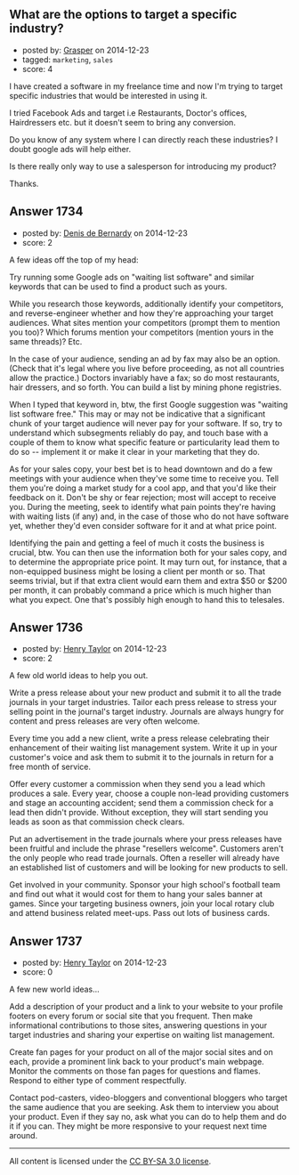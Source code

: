 ## What are the options to target a specific industry?

- posted by: [Grasper](https://stackexchange.com/users/4278412/grasper) on 2014-12-23
- tagged: `marketing`, `sales`
- score: 4

<p>I have created a software in my freelance time and now I'm trying to target specific industries that would be interested in using it.</p>

<p>I tried Facebook Ads and target i.e Restaurants, Doctor's offices, Hairdressers etc. but it doesn't seem to bring any conversion.</p>

<p>Do you know of any system where I can directly reach these industries? I doubt google ads will help either.</p>

<p>Is there really only way to use a salesperson for introducing my product?</p>

<p>Thanks.</p>



## Answer 1734

- posted by: [Denis de Bernardy](https://stackexchange.com/users/182468/denis-de-bernardy) on 2014-12-23
- score: 2

<p>A few ideas off the top of my head:</p>

<p>Try running some Google ads on "waiting list software" and similar keywords that can be used to find a product such as yours.</p>

<p>While you research those keywords, additionally identify your competitors, and reverse-engineer whether and how they're approaching your target audiences. What sites mention your competitors (prompt them to mention you too)? Which forums mention your competitors (mention yours in the same threads)? Etc.</p>

<p>In the case of your audience, sending an ad by fax may also be an option. (Check that it's legal where you live before proceeding, as not all countries allow the practice.) Doctors invariably have a fax; so do most restaurants, hair dressers, and so forth. You can build a list by mining phone registries.</p>

<p>When I typed that keyword in, btw, the first Google suggestion was "waiting list software free." This may or may not be indicative that a significant chunk of your target audience will never pay for your software. If so, try to understand which subsegments reliably do pay, and touch base with a couple of them to know what specific feature or particularity lead them to do so -- implement it or make it clear in your marketing that they do.</p>

<p>As for your sales copy, your best bet is to head downtown and do a few meetings with your audience when they've some time to receive you. Tell them you're doing a market study for a cool app, and that you'd like their feedback on it. Don't be shy or fear rejection; most will accept to receive you. During the meeting, seek to identify what pain points they're having with waiting lists (if any) and, in the case of those who do not have software yet, whether they'd even consider software for it and at what price point.</p>

<p>Identifying the pain and getting a feel of much it costs the business is crucial, btw. You can then use the information both for your sales copy, and to determine the appropriate price point. It may turn out, for instance, that a non-equipped business might be losing a client per month or so. That seems trivial, but if that extra client would earn them and extra $50 or $200 per month, it can probably command a price which is much higher than what you expect. One that's possibly high enough to hand this to telesales.</p>



## Answer 1736

- posted by: [Henry Taylor](https://stackexchange.com/users/1734959/henry-taylor) on 2014-12-23
- score: 2

<p>A few old world ideas to help you out.</p>

<p>Write a press release about your new product and submit it to all the trade journals in your target industries.  Tailor each press release to stress your selling point in the journal's target industry.  Journals are always hungry for content and press releases are very often welcome.</p>

<p>Every time you add a new client, write a press release celebrating their enhancement of their waiting list management system.  Write it up in your customer's voice and ask them to submit it to the journals in return for a free month of service.</p>

<p>Offer every customer a commission when they send you a lead which produces a sale.  Every year, choose a couple non-lead providing customers and stage an accounting accident; send them a commission check for a lead then didn't provide.  Without exception, they will start sending you leads as soon as that commission check clears.</p>

<p>Put an advertisement in the trade journals where your press releases have been fruitful and include the phrase "resellers welcome".   Customers aren't the only people who read trade journals.  Often a reseller will already have an established list of customers and will be looking for new products to sell.</p>

<p>Get involved in your community.  Sponsor your high school's football team and find out what it would cost for them to hang your sales banner at games.  Since your targeting business owners, join your local rotary club and attend business related meet-ups. Pass out lots of business cards.</p>



## Answer 1737

- posted by: [Henry Taylor](https://stackexchange.com/users/1734959/henry-taylor) on 2014-12-23
- score: 0

<p>A few new world ideas...</p>

<p>Add a description of your product and a link to your website to your profile footers on every forum or social site that you frequent.  Then make informational contributions to those sites, answering questions in your target industries and sharing your expertise on waiting list management.</p>

<p>Create fan pages for your product on all of the major social sites and on each, provide a prominent link back to your product's main webpage.  Monitor the comments on those fan pages for questions and flames.  Respond to either type of comment respectfully.</p>

<p>Contact pod-casters, video-bloggers and conventional bloggers who target the same audience that you are seeking.  Ask them to interview you about your product.  Even if they say no, ask what you can do to help them and do it if you can.  They might be more responsive to your request next time around.</p>




---

All content is licensed under the [CC BY-SA 3.0 license](https://creativecommons.org/licenses/by-sa/3.0/).
